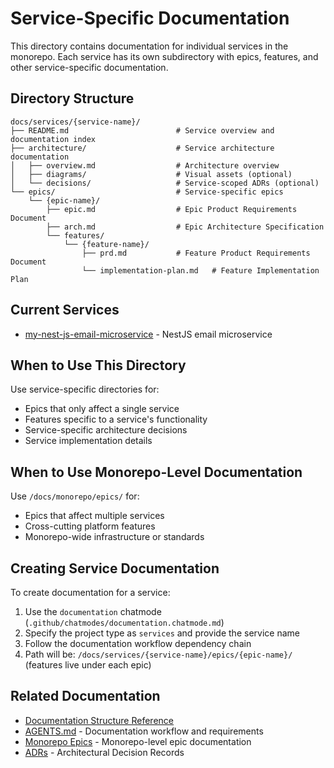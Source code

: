 # Service-Specific Documentation

This directory contains documentation for individual services in the monorepo. Each service has its own subdirectory with epics, features, and other service-specific documentation.

## Directory Structure

```text
docs/services/{service-name}/
├── README.md                        # Service overview and documentation index
├── architecture/                    # Service architecture documentation
│   ├── overview.md                  # Architecture overview
│   ├── diagrams/                    # Visual assets (optional)
│   └── decisions/                   # Service-scoped ADRs (optional)
└── epics/                           # Service-specific epics
    └── {epic-name}/
        ├── epic.md                  # Epic Product Requirements Document
        ├── arch.md                  # Epic Architecture Specification
        └── features/
            └── {feature-name}/
                ├── prd.md           # Feature Product Requirements Document
                └── implementation-plan.md   # Feature Implementation Plan
```

## Current Services

- [my-nest-js-email-microservice](./my-nest-js-email-microservice/) - NestJS email microservice

## When to Use This Directory

Use service-specific directories for:

- Epics that only affect a single service
- Features specific to a service's functionality
- Service-specific architecture decisions
- Service implementation details

## When to Use Monorepo-Level Documentation

Use `/docs/monorepo/epics/` for:

- Epics that affect multiple services
- Cross-cutting platform features
- Monorepo-wide infrastructure or standards

## Creating Service Documentation

To create documentation for a service:

1. Use the `documentation` chatmode (`.github/chatmodes/documentation.chatmode.md`)
2. Specify the project type as `services` and provide the service name
3. Follow the documentation workflow dependency chain
4. Path will be: `/docs/services/{service-name}/epics/{epic-name}/` (features live under each epic)

## Related Documentation

- [Documentation Structure Reference](../documentation-structure-reference.md)
- [AGENTS.md](../../AGENTS.md) - Documentation workflow and requirements
- [Monorepo Epics](../monorepo/epics/) - Monorepo-level epic documentation
- [ADRs](../monorepo/architecture/decisions/) - Architectural Decision Records
